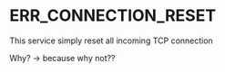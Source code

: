 # ERR_CONNECTION_RESET

This service simply reset all incoming TCP connection 

Why? -> because why not??
